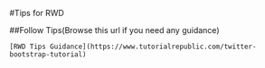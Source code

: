 #Tips for RWD

##Follow Tips(Browse this url if you need any guidance) 

    [RWD Tips Guidance](https://www.tutorialrepublic.com/twitter-bootstrap-tutorial)

